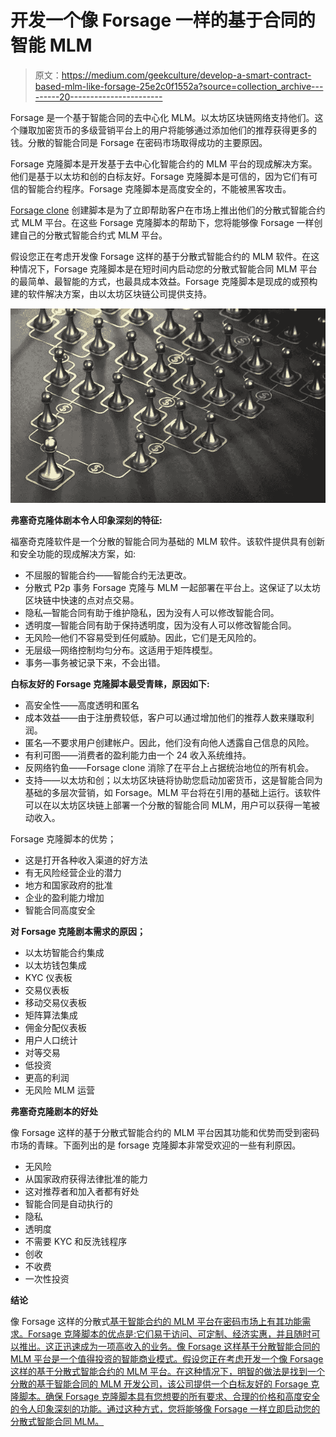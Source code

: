 # 开发一个像 Forsage 一样的基于合同的智能 MLM

> 原文：<https://medium.com/geekculture/develop-a-smart-contract-based-mlm-like-forsage-25e2c0f1552a?source=collection_archive---------20----------------------->

Forsage 是一个基于智能合同的去中心化 MLM。以太坊区块链网络支持他们。这个赚取加密货币的多级营销平台上的用户将能够通过添加他们的推荐获得更多的钱。分散的智能合同是 Forsage 在密码市场取得成功的主要原因。

Forsage 克隆脚本是开发基于去中心化智能合约的 MLM 平台的现成解决方案。他们是基于以太坊和创的白标友好。Forsage 克隆脚本是可信的，因为它们有可信的智能合约程序。Forsage 克隆脚本是高度安全的，不能被黑客攻击。

[Forsage clone](https://www.cryptocurrencyexchangescript.com/forsage-clone-script) 创建脚本是为了立即帮助客户在市场上推出他们的分散式智能合约式 MLM 平台。在这些 Forsage 克隆脚本的帮助下，您将能够像 Forsage 一样创建自己的分散式智能合约式 MLM 平台。

假设您正在考虑开发像 Forsage 这样的基于分散式智能合约的 MLM 软件。在这种情况下，Forsage 克隆脚本是在短时间内启动您的分散式智能合同 MLM 平台的最简单、最智能的方式，也最具成本效益。Forsage 克隆脚本是现成的或预构建的软件解决方案，由以太坊区块链公司提供支持。

![](img/c78f2b2d06e48eb1c6c01a197ec38fa9.png)

**弗塞奇克隆体剧本令人印象深刻的特征:**

福塞奇克隆软件是一个分散的智能合同为基础的 MLM 软件。该软件提供具有创新和安全功能的现成解决方案，如:

*   不屈服的智能合约——智能合约无法更改。
*   分散式 P2p 事务 Forsage 克隆与 MLM 一起部署在平台上。这保证了以太坊区块链中快速的点对点交易。
*   隐私—智能合同有助于维护隐私，因为没有人可以修改智能合同。
*   透明度—智能合同有助于保持透明度，因为没有人可以修改智能合同。
*   无风险—他们不容易受到任何威胁。因此，它们是无风险的。
*   无层级—网络控制均匀分布。这适用于矩阵模型。
*   事务—事务被记录下来，不会出错。

**白标友好的 Forsage 克隆脚本最受青睐，原因如下:**

*   高安全性——高度透明和匿名
*   成本效益——由于注册费较低，客户可以通过增加他们的推荐人数来赚取利润。
*   匿名—不要求用户创建帐户。因此，他们没有向他人透露自己信息的风险。
*   有利可图——消费者的盈利能力由一个 24 收入系统维持。
*   反网络钓鱼——Forsage clone 消除了在平台上占据统治地位的所有机会。
*   支持——以太坊和创；以太坊区块链将协助您启动加密货币，这是智能合同为基础的多层次营销，如 Forsage。MLM 平台将在引用的基础上运行。该软件可以在以太坊区块链上部署一个分散的智能合同 MLM，用户可以获得一笔被动收入。

Forsage 克隆脚本的优势；

*   这是打开各种收入渠道的好方法
*   有无风险经营企业的潜力
*   地方和国家政府的批准
*   企业的盈利能力增加
*   智能合同高度安全

**对 Forsage 克隆剧本需求的原因；**

*   以太坊智能合约集成
*   以太坊钱包集成
*   KYC 仪表板
*   交易仪表板
*   移动交易仪表板
*   矩阵算法集成
*   佣金分配仪表板
*   用户人口统计
*   对等交易
*   低投资
*   更高的利润
*   无风险 MLM 运营

**弗塞奇克隆剧本的好处**

像 Forsage 这样的基于分散式智能合约的 MLM 平台因其功能和优势而受到密码市场的青睐。下面列出的是 forsage 克隆脚本非常受欢迎的一些有利原因。

*   无风险
*   从国家政府获得法律批准的能力
*   这对推荐者和加入者都有好处
*   智能合同是自动执行的
*   隐私
*   透明度
*   不需要 KYC 和反洗钱程序
*   创收
*   不收费
*   一次性投资

**结论**

像 Forsage 这样的分散式[基于智能合约的 MLM 平台在密码市场上有其功能需求。Forsage 克隆脚本的优点是:它们易于访问、可定制、经济实惠，并且随时可以推出。这正迅速成为一项高收入的业务。像 Forsage 这样基于分散智能合同的 MLM 平台是一个值得投资的智能商业模式。假设您正在考虑开发一个像 Forsage 这样的基于分散式智能合约的 MLM 平台。在这种情况下，明智的做法是找到一个分散的基于智能合同的 MLM 开发公司，该公司提供一个白标友好的 Forsage 克隆脚本。确保 Forsage 克隆脚本具有您想要的所有要求、合理的价格和高度安全的令人印象深刻的功能。通过这种方式，您将能够像 Forsage 一样立即启动您的分散式智能合同 MLM。](https://www.cryptocurrencyexchangescript.com/forsage-clone-script)